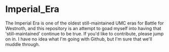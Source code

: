 # Imperial_Era
The Imperial Era is one of the oldest still-maintained UMC eras for Battle for Westnoth, and this repository is an attempt to goad myself into having that 'still-maintained' continue to be true. If you'd like to contribute, please jump on in. I have no idea what I'm going with Github, but I'm sure that we'll muddle through.
